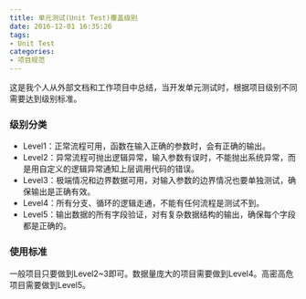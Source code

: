 ```yaml
---
title: 单元测试(Unit Test)覆盖级别
date: 2016-12-01 16:35:26
tags:
- Unit Test
categories:
- 项目规范
---
```


这是我个人从外部文档和工作项目中总结，当开发单元测试时，根据项目级别不同需要达到级别标准。

### 级别分类

* Level1：正常流程可用，函数在输入正确的参数时，会有正确的输出。
* Level2：异常流程可抛出逻辑异常，输入参数有误时，不能抛出系统异常，而是用自定义的逻辑异常通知上层调用代码的错误。
* Level3：极端情况和边界数据可用，对输入参数的边界情况也要单独测试，确保输出是正确有效。
* Level4：所有分支、循环的逻辑走通，不能有任何流程是测试不到。
* Level5：输出数据的所有字段验证，对有复杂数据结构的输出，确保每个字段都是正确的。

<!-- more -->

### 使用标准

一般项目只要做到Level2~3即可。数据量庞大的项目需要做到Level4。高密高危项目需要做到Level5。
